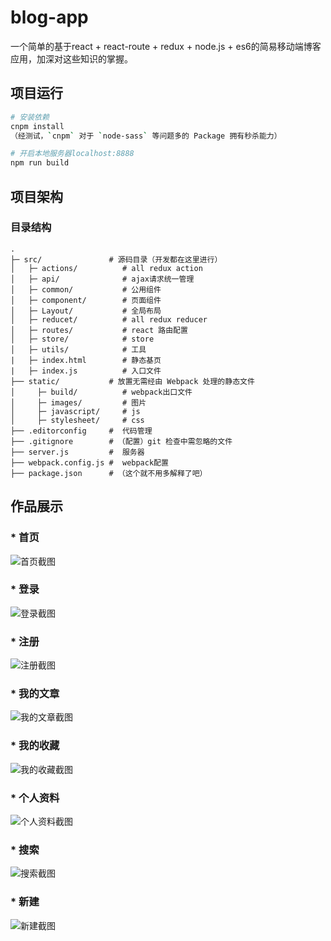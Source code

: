 # blog-app
一个简单的基于react + react-route + redux + node.js + es6的简易移动端博客应用，加深对这些知识的掌握。

## 项目运行
``` bash
# 安装依赖
cnpm install
（经测试，`cnpm` 对于 `node-sass` 等问题多的 Package 拥有秒杀能力）

# 开启本地服务器localhost:8888
npm run build
```


## 项目架构
### 目录结构
```
.
├─ src/               # 源码目录（开发都在这里进行）
│   ├─ actions/          # all redux action 
│   ├─ api/              # ajax请求统一管理
│   ├─ common/           # 公用组件
│   ├─ component/        # 页面组件
│   ├─ Layout/           # 全局布局
│   ├─ reducet/          # all redux reducer
│   ├─ routes/           # react 路由配置
│   ├─ store/            # store
│   ├─ utils/            # 工具
|   ├─ index.html        # 静态基页
|   ├─ index.js          # 入口文件
├── static/           # 放置无需经由 Webpack 处理的静态文件
│     ├─ build/          # webpack出口文件
│     ├─ images/         # 图片
│     ├─ javascript/     # js
│     ├─ stylesheet/     # css
├── .editorconfig     #  代码管理
├── .gitignore        # （配置）git 检查中需忽略的文件
├── server.js         #  服务器
├── webpack.config.js #  webpack配置
├── package.json      # （这个就不用多解释了吧）
```

## 作品展示
### * 首页
![首页截图](https://github.com/ju1234/blog-app/blob/test/static/images/demo/index.jpg)

### * 登录
![登录截图](https://github.com/ju1234/blog-app/blob/test/static/images/demo/login.jpg)

### *  注册
![注册截图](https://github.com/ju1234/blog-app/blob/test/static/images/demo/reg.jpg)

### *  我的文章
![我的文章截图](https://github.com/ju1234/blog-app/blob/test/static/images/demo/myArticle.jpg)
 
### *  我的收藏
![我的收藏截图](https://github.com/ju1234/blog-app/blob/test/static/images/demo/myFavoite.jpg)

### * 个人资料
![个人资料截图](https://github.com/ju1234/blog-app/blob/test/static/images/demo/personal.jpg)

### *  搜索
![搜索截图](https://github.com/ju1234/blog-app/blob/test/static/images/demo/search.jpg)

### *  新建
![新建截图](https://github.com/ju1234/blog-app/blob/test/static/images/demo/write.jpg)

